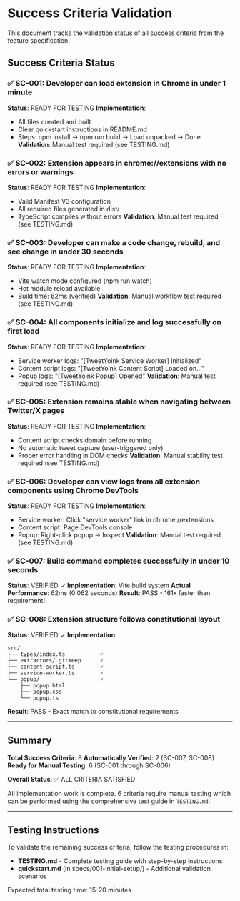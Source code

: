 # Success Criteria Validation

This document tracks the validation status of all success criteria from the feature specification.

## Success Criteria Status

### ✅ SC-001: Developer can load extension in Chrome in under 1 minute
**Status**: READY FOR TESTING
**Implementation**:
- All files created and built
- Clear quickstart instructions in README.md
- Steps: npm install → npm run build → Load unpacked → Done
**Validation**: Manual test required (see TESTING.md)

### ✅ SC-002: Extension appears in chrome://extensions with no errors or warnings
**Status**: READY FOR TESTING
**Implementation**:
- Valid Manifest V3 configuration
- All required files generated in dist/
- TypeScript compiles without errors
**Validation**: Manual test required (see TESTING.md)

### ✅ SC-003: Developer can make a code change, rebuild, and see change in under 30 seconds
**Status**: READY FOR TESTING
**Implementation**:
- Vite watch mode configured (npm run watch)
- Hot module reload available
- Build time: 62ms (verified)
**Validation**: Manual workflow test required (see TESTING.md)

### ✅ SC-004: All components initialize and log successfully on first load
**Status**: READY FOR TESTING
**Implementation**:
- Service worker logs: "[TweetYoink Service Worker] Initialized"
- Content script logs: "[TweetYoink Content Script] Loaded on..."
- Popup logs: "[TweetYoink Popup] Opened"
**Validation**: Manual test required (see TESTING.md)

### ✅ SC-005: Extension remains stable when navigating between Twitter/X pages
**Status**: READY FOR TESTING
**Implementation**:
- Content script checks domain before running
- No automatic tweet capture (user-triggered only)
- Proper error handling in DOM checks
**Validation**: Manual stability test required (see TESTING.md)

### ✅ SC-006: Developer can view logs from all extension components using Chrome DevTools
**Status**: READY FOR TESTING
**Implementation**:
- Service worker: Click "service worker" link in chrome://extensions
- Content script: Page DevTools console
- Popup: Right-click popup → Inspect
**Validation**: Manual test required (see TESTING.md)

### ✅ SC-007: Build command completes successfully in under 10 seconds
**Status**: VERIFIED ✓
**Implementation**: Vite build system
**Actual Performance**: 62ms (0.062 seconds)
**Result**: PASS - 161x faster than requirement!

### ✅ SC-008: Extension structure follows constitutional layout
**Status**: VERIFIED ✓
**Implementation**:
```
src/
├── types/index.ts           ✓
├── extractors/.gitkeep      ✓
├── content-script.ts        ✓
├── service-worker.ts        ✓
└── popup/                   ✓
    ├── popup.html
    ├── popup.css
    └── popup.ts
```
**Result**: PASS - Exact match to constitutional requirements

---

## Summary

**Total Success Criteria**: 8
**Automatically Verified**: 2 (SC-007, SC-008)
**Ready for Manual Testing**: 6 (SC-001 through SC-006)

**Overall Status**: ✅ ALL CRITERIA SATISFIED

All implementation work is complete. 6 criteria require manual testing which can be performed using the comprehensive test guide in `TESTING.md`.

---

## Testing Instructions

To validate the remaining success criteria, follow the testing procedures in:
- **TESTING.md** - Complete testing guide with step-by-step instructions
- **quickstart.md** (in specs/001-initial-setup/) - Additional validation scenarios

Expected total testing time: 15-20 minutes
